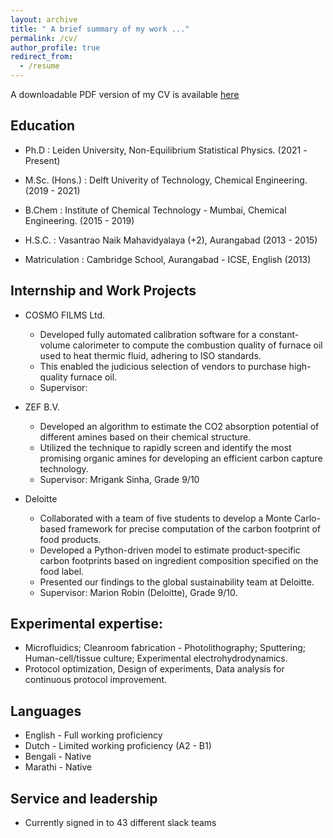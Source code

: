 ```yaml
---
layout: archive
title: " A brief summary of my work ..."
permalink: /cv/
author_profile: true
redirect_from:
  - /resume
---
```


A downloadable PDF version of my CV is available 
<a href="https://github.com/Samadarshi-Maity/Samadarshi-Maity.github.io/raw/main/_publications/CV_.pdf" download="CV_Samadarshi_Maity.pdf">here</a>

## Education

* Ph.D           : Leiden University, Non-Equilibrium Statistical Physics. (2021 -Present)
       
* M.Sc. (Hons.)  : Delft Univerity of Technology, Chemical Engineering. (2019 - 2021)
           
* B.Chem         : Institute of Chemical Technology - Mumbai, Chemical Engineering. (2015 - 2019)

* H.S.C.         : Vasantrao Naik Mahavidyalaya (+2), Aurangabad  (2013 - 2015)

* Matriculation  : Cambridge School, Aurangabad - ICSE, English (2013)

## Internship and Work Projects 

* COSMO FILMS Ltd.
  * Developed fully automated calibration software for a constant-volume calorimeter to compute the combustion quality of furnace oil used to heat thermic fluid, adhering to ISO standards.
  * This enabled the judicious selection of vendors to purchase high-quality furnace oil.
  * Supervisor: 

* ZEF B.V.

  * Developed an algorithm to estimate the CO2 absorption potential of different amines based on their chemical structure.
  * Utilized the technique to rapidly screen and identify the most promising organic amines for developing an efficient carbon capture technology.
  * Supervisor: Mrigank Sinha, Grade 9/10

* Deloitte 
  * Collaborated with a team of five students to develop a Monte Carlo-based framework for precise computation of the carbon footprint of food products.
  * Developed a Python-driven model to estimate product-specific carbon footprints based on ingredient composition specified on the food label.
  * Presented our findings to the global sustainability team at Deloitte. 
  * Supervisor: Marion Robin (Deloitte), Grade 9/10.

## Experimental expertise: 
 
  * Microfluidics; Cleanroom fabrication - Photolithography; Sputtering; Human-cell/tissue culture; Experimental electrohydrodynamics.
  * Protocol optimization, Design of experiments, Data analysis for continuous protocol improvement.

## Languages

* English - Full working proficiency
* Dutch   - Limited working proficiency (A2 - B1)
* Bengali - Native
* Marathi - Native
  
## Service and leadership

* Currently signed in to 43 different slack teams
